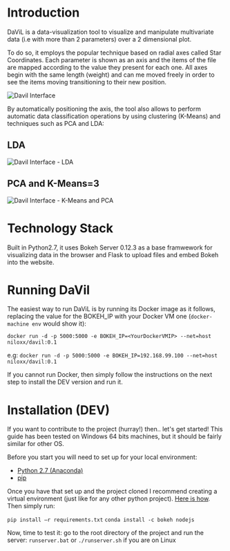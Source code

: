 # Introduction
DaViL is a data-visualization tool to visualize and manipulate multivariate data (i.e with more than 2 parameters) over a 2 dimensional plot.

To do so, it employs the popular technique based on radial axes called Star Coordinates. Each parameter is shown as an axis and the items of the file are mapped according to the value they present for each one.
All axes begin with the same length (weight) and can me moved freely in order to see the items moving transitioning to their new position.

![Davil Interface](https://i.imgur.com/xToSgOw.png)

By automatically positioning the axis, the tool also allows to perform automatic data classification operations by using clustering (K-Means) and techniques such as PCA and LDA:

## LDA
![Davil Interface - LDA](https://i.imgur.com/96dqq45.png)

## PCA and K-Means=3
![Davil Interface - K-Means and PCA](https://i.imgur.com/SGf0XTn.png)

# Technology Stack
Built in Python2.7, it uses Bokeh Server 0.12.3 as a base framwework for visualizing data in the browser and Flask to upload files and embed Bokeh into the website.

# Running DaVil
The easiest way to run DaViL is by running its Docker image as it follows, replacing the value for the BOKEH_IP with your Docker VM one (`docker-machine env` would show it):

`docker run -d -p 5000:5000 -e BOKEH_IP=<YourDockerVMIP> --net=host niloxx/davil:0.1`

e.g: `docker run -d -p 5000:5000 -e BOKEH_IP=192.168.99.100 --net=host niloxx/davil:0.1`

If you cannot run Docker, then simply follow the instructions on the next step to install the DEV version and run it.

# Installation (DEV)
If you want to contribute to the project (hurray!) then.. let's get started! This guide has been tested on Windows 64 bits machines, but it should be fairly similar for other OS.

Before you start you will need to set up for your local environment:
+ [Python 2.7 (Anaconda)](https://www.continuum.io/downloads)
+ [pip](https://pypi.python.org/pypi/pip)

Once you have that set up and the project cloned I recommend creating a virtual environment (just like for any other python project). [Here is how](http://docs.python-guide.org/en/latest/dev/virtualenvs/).
Then simply run:

`pip install –r requirements.txt`
`conda install -c bokeh nodejs`

Now, time to test it: go to the root directory of the project and run the server:
`runserver.bat` or `./runserver.sh` if you are on Linux